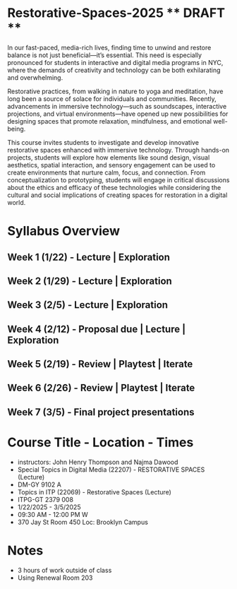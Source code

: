 # Restorative-Spaces-2025 ** DRAFT **

In our fast-paced, media-rich lives, finding time to unwind and restore balance is not just beneficial—it’s essential. This need is especially pronounced for students in interactive and digital media programs in NYC, where the demands of creativity and technology can be both exhilarating and overwhelming.

Restorative practices, from walking in nature to yoga and meditation, have long been a source of solace for individuals and communities. Recently, advancements in immersive technology—such as soundscapes, interactive projections, and virtual environments—have opened up new possibilities for designing spaces that promote relaxation, mindfulness, and emotional well-being.

This course invites students to investigate and develop innovative restorative spaces enhanced with immersive technology. Through hands-on projects, students will explore how elements like sound design, visual aesthetics, spatial interaction, and sensory engagement can be used to create environments that nurture calm, focus, and connection. From conceptualization to prototyping, students will engage in critical discussions about the ethics and efficacy of these technologies while considering the cultural and social implications of creating spaces for restoration in a digital world.

# Syllabus Overview

## Week 1 (1/22) - Lecture | Exploration

## Week 2 (1/29) - Lecture | Exploration

## Week 3 (2/5) - Lecture | Exploration

## Week 4 (2/12) - Proposal due | Lecture | Exploration

## Week 5 (2/19) - Review | Playtest | Iterate

## Week 6 (2/26) - Review | Playtest | Iterate

## Week 7 (3/5) - Final project presentations

# Course Title - Location - Times

- instructors: John Henry Thompson and Najma Dawood
- Special Topics in Digital Media (22207) - RESTORATIVE SPACES (Lecture)
- DM-GY 9102 A
- Topics in ITP (22069) - Restorative Spaces (Lecture)
- ITPG-GT 2379 008
- 1/22/2025 - 3/5/2025
- 09:30 AM - 12:00 PM W
-  370 Jay St Room 450 Loc: Brooklyn Campus

# Notes

- 3 hours of work outside of class
- Using Renewal Room 203

  
